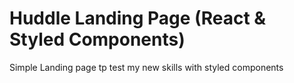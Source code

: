 # Huddle Landing Page (React & Styled Components)

Simple Landing page tp test my new skills with styled components


